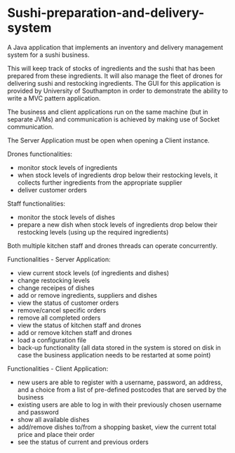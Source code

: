 # Sushi-preparation-and-delivery-system
A Java application that implements an inventory and delivery management system for a sushi business. 

This will keep track of stocks of ingredients and the sushi that has been prepared from these ingredients. It will also manage the fleet of drones for delivering sushi and restocking ingredients. The GUI for this application is provided by University of Southampton in order to demonstrate the ability to write a MVC pattern application.

The business and client applications run on the same machine (but in separate JVMs) and communication is achieved by making use of Socket communication.

The Server Application must be open when opening a Client instance.

Drones functionalities:
- monitor stock levels of ingredients
- when stock levels of ingredients drop below their restocking levels, it collects further ingredients from the appropriate supplier
- deliver customer orders

Staff functionalities:
- monitor the stock levels of dishes
- prepare a new dish when stock levels of ingredients drop below their restocking levels (using up the required ingredients) 

Both multiple kitchen staff and drones threads can operate concurrently.

Functionalities - Server Application:
- view current stock levels (of ingredients and dishes)
- change restocking levels
- change receipes of dishes
- add or remove ingredients, suppliers and dishes
- view the status of customer orders
- remove/cancel specific orders
- remove all completed orders
- view the status of kitchen staff and drones
- add or remove kitchen staff and drones
- load a configuration file
- back-up functionality (all data stored in the system is stored on disk in case the business application needs to be restarted at some point)

Functionalities - Client Application:
- new users are able to register with a username, password, an address, and a choice from a list of pre-defined postcodes that are served by the business
- existing users are able to log in with their previously chosen username and password
- show all available dishes
- add/remove dishes to/from a shopping basket, view the current total price and place their order
- see the status of current and previous orders

